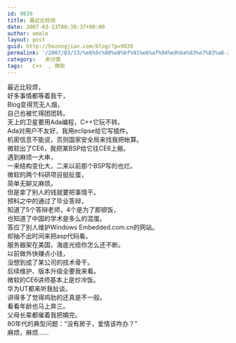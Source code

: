 ```yaml
---
id: 9839
title: 最近比较烦
date: 2007-03-13T00:39:37+00:00
author: omale
layout: post
guid: http://hezongjian.com/blog/?p=9839
permalink: '/2007/03/13/%e6%9c%80%e8%bf%91%e6%af%94%e8%be%83%e7%83%a6-2/'
category:   未分类
tags:   C++  , 微软
---
```

<meta content="MSHTML 6.00.6000.16414" name=GENERATOR>

<body leftMargin=3 topMargin=2>

<div>
  最近比较烦，
</div>

<div>
  好多事情都等着我干，
</div>

<div>
  Blog变得荒无人烟，
</div>

<div>
  自己也被忙得团团转。
</div>

<div>
   
</div>

<div>
  天上的卫星要用Ada编程，C++它玩不转。
</div>

<div>
  Ada对用户不友好，我用eclipse给它写插件。
</div>

<div>
  机密信息不能说，否则国家安全局来找我把帐算。
</div>

<div>
   
</div>

<div>
  微软出了CE6，我把某BSP给它往CE6上搬。
</div>

<div>
  遇到麻烦一大串，
</div>

<div>
  一来结构变化大，二来以前那个BSP写的也烂。
</div>

<div>
   
</div>

<div>
  微软的两个科研项目挺扯蛋，
</div>

<div>
  简单无聊又麻烦。
</div>

<div>
  但是拿了别人的钱就要把事情干。
</div>

<div>
   
</div>

<div>
  预料之中的通过了毕业答辩，
</div>

<div>
  知道了5个答辩老师，4个是为了那顿饭，
</div>

<div>
  也知道了中国的学术是多么的混蛋。
</div>

<div>
   
</div>

<div>
  答应了别人维护Windows Embedded.com.cn的网站。
</div>

<div>
  却抽不出时间来把asp代码看。
</div>

<div>
  服务器架在美国，海底光缆你怎么还不断。
</div>

<div>
   
</div>

<div>
  以前做外快赚点小钱，
</div>

<div>
  没想到成了某公司的技术骨干。
</div>

<div>
  后续维护、版本升级全要我来看。
</div>

<div>
   
</div>

<div>
  微软的CE6讲师基本上是炒冷饭。
</div>

<div>
  华为UT都来听我扯谈。
</div>

<div>
  讲得多了觉得鸡肋的还真是不一般。
</div>

<div>
   
</div>

<div>
  看看年龄也马上奔三。
</div>

<div>
  父母长辈都催着我把婚完。
</div>

<div>
  80年代的典型问题：“没有房子，爱情该咋办？”
</div>

<div>
   
</div>

<div>
  麻烦，麻烦……
</div>

<div>
   
</div>